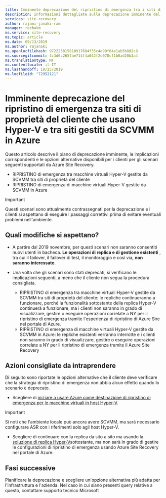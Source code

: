 ```yaml
---
title: Imminente deprecazione del ripristino di emergenza tra i siti di proprietà del cliente che usano Hyper-V e tra siti gestiti da SCVMM in Azure | Microsoft Docs
description: Informazioni dettagliate sulla deprecazione imminente del ripristino di emergenza tra i siti di proprietà del cliente che usano Hyper-V e tra siti gestiti da SCVMM in Azure e opzioni alternative
services: site-recovery
author: rajani-janaki-ram
manager: rochakm
ms.service: site-recovery
ms.topic: article
ms.date: 09/13/2019
ms.author: rajanaki
ms.openlocfilehash: 972223815810917684f35c4e99f04e1ab5b882c8
ms.sourcegitcommit: 4c3d6c2657ae714f4a042f2c078cf1b0ad20b3a4
ms.translationtype: MT
ms.contentlocale: it-IT
ms.lasthandoff: 10/25/2019
ms.locfileid: "72952121"
---
```

# <a name="upcoming-deprecation-of-dr-between-customer-owned-sites-using-hyper-v-and-between-sites-managed-by-scvmm-to-azure"></a>Imminente deprecazione del ripristino di emergenza tra siti di proprietà del cliente che usano Hyper-V e tra siti gestiti da SCVMM in Azure

Questo articolo descrive il piano di deprecazione imminente, le implicazioni corrispondenti e le opzioni alternative disponibili per i clienti per gli scenari seguenti supportati da Azure Site Recovery. 

- RIPRISTINO di emergenza tra macchine virtuali Hyper-V gestite da SCVMM tra siti di proprietà del cliente 
- RIPRISTINO di emergenza di macchine virtuali Hyper-V gestite da SCVMM in Azure

> [!IMPORTANT]
> Questi scenari sono attualmente contrassegnati per la deprecazione e i clienti si aspettano di eseguire i passaggi correttivi prima di evitare eventuali problemi nell'ambiente. 
 

## <a name="what-changes-should-you-expect"></a>Quali modifiche si aspettano?

- A partire dal 2019 novembre, per questi scenari non saranno consentiti nuovi utenti in bacheca. **Le operazioni di replica e di gestione esistenti** , tra cui il failover, il failover di test, il monitoraggio e così via, **non saranno interessate**.

- Una volta che gli scenari sono stati deprecati, si verificano le implicazioni seguenti, a meno che il cliente non segua la procedura consigliata.

    - RIPRISTINO di emergenza tra macchine virtuali Hyper-V gestite da SCVMM tra siti di proprietà del cliente: le repliche continueranno a funzionare, perché la funzionalità sottostante della replica Hyper-V continuerà a funzionare, ma i clienti non saranno in grado di visualizzare, gestire o eseguire operazioni correlate a NY per il ripristino di emergenza tramite l'esperienza di ripristino di Azure Sire nel portale di Azure. 
    - RIPRISTINO di emergenza di macchine virtuali Hyper-V gestite da SCVMM in Azure: le repliche esistenti verranno interrotte e i clienti non saranno in grado di visualizzare, gestire o eseguire operazioni correlate a NY per il ripristino di emergenza tramite il Azure Site Recovery


## <a name="recommended-actions-to-be-taken"></a>Azioni consigliate da intraprendere

Di seguito sono riportate le opzioni alternative che il cliente deve verificare che la strategia di ripristino di emergenza non abbia alcun effetto quando lo scenario è deprecato. 

- Scegliere di [iniziare a usare Azure come destinazione di ripristino di emergenza per le macchine virtuali in host Hyper-V](hyper-v-azure-tutorial.md).

> [!IMPORTANT]
> Si noti che l'ambiente locale può ancora avere SCVMM, ma sarà necessario configurare ASR con i riferimenti solo agli host Hyper-V.

- Scegliere di continuare con la replica da sito a sito ma usando la [soluzione di replica Hyper-V](https://docs.microsoft.com/windows-server/virtualization/hyper-v/manage/set-up-hyper-v-replica)sottostante, ma non sarà in grado di gestire le configurazioni di ripristino di emergenza usando Azure Site Recovery nel portale di Azure. 


## <a name="next-steps"></a>Fasi successive
Pianificare la deprecazione e scegliere un'opzione alternativa più adatta per l'infrastruttura e l'azienda. Nel caso in cui siano presenti query relative a questo, contattare supporto tecnico Microsoft

